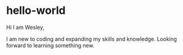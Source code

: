 # hello-world

Hi I am Wesley,

I am new to coding and expanding my skills and knowledge. Looking forward to learning something new.
